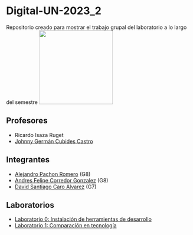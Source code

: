 
# Digital-UN-2023_2
Repositorio creado para mostrar el trabajo grupal del laboratorio a lo largo del semestre
<img src="https://github.com/alpachonr/Digital-UN-2023_2/assets/70299021/d6e19845-8084-48af-91ca-b2c41aea208b" height="200" width="200" >

## Profesores
- Ricardo Isaza Ruget
- [Johnny Germán Cubides Castro ](https://github.com/johnnycubides)
## Integrantes
- [Alejandro Pachon Romero](https://github.com/alpachonr) (G8)
- [Andres Felipe Corredor Gonzalez](https://github.com/UNacorredorg) (G8)
- [David Santiago Caro Alvarez](https://github.com/zzdavid20zz)  (G7)
## Laboratorios
- [Laboratorio 0: Instalación de herramientas de desarrollo](lab0/README.md)
- [Laboratorio 1: Comparación en tecnología](lab1/README.md)

